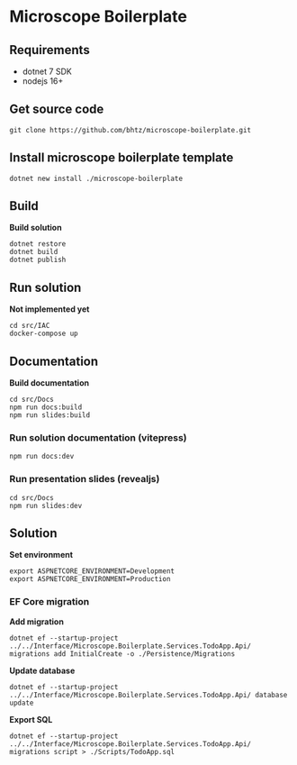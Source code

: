 # Microscope Boilerplate

## Requirements

* dotnet 7 SDK
* nodejs 16+

## Get source code
```console
git clone https://github.com/bhtz/microscope-boilerplate.git
```

## Install microscope boilerplate template
```console
dotnet new install ./microscope-boilerplate
```

## Build
**Build solution** 
```console
dotnet restore
dotnet build
dotnet publish
```

## Run solution
**Not implemented yet**
```console
cd src/IAC
docker-compose up
```

## Documentation
**Build documentation**
```console
cd src/Docs
npm run docs:build
npm run slides:build
```

### Run solution documentation (vitepress)
```console
npm run docs:dev
```

### Run presentation slides (revealjs)
```console
cd src/Docs
npm run slides:dev
```

## Solution

**Set environment**
```console
export ASPNETCORE_ENVIRONMENT=Development
export ASPNETCORE_ENVIRONMENT=Production
```

### EF Core migration

**Add migration**
```console
dotnet ef --startup-project ../../Interface/Microscope.Boilerplate.Services.TodoApp.Api/ migrations add InitialCreate -o ./Persistence/Migrations
```
**Update database**
```console
dotnet ef --startup-project ../../Interface/Microscope.Boilerplate.Services.TodoApp.Api/ database update
```
**Export SQL**
```console
dotnet ef --startup-project ../../Interface/Microscope.Boilerplate.Services.TodoApp.Api/ migrations script > ./Scripts/TodoApp.sql
```
